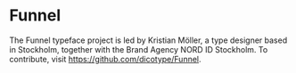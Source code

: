 # Funnel
The Funnel typeface project is led by Kristian Möller, a type designer based in Stockholm, together with the Brand Agency NORD ID Stockholm. To contribute, visit https://github.com/dicotype/Funnel.


